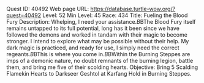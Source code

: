 Quest ID: 40492
Web page URL: https://database.turtle-wow.org/?quest=40492
Level: 52
Min Level: 45
Race: 434
Title: Fueling the Blood Fury
Description: Whelping, I need your assistance.$B$BThe Blood Fury itself remains untapped to its full potential, long has it been since we have followed the demons and worked in tandam with their magic to become stronger. I intend to explore what may be possible without their help. My dark magic is practiced, and ready for use, I simply need the correct regeants.$B$BThis is where you come in.$B$BWithin the Burning Steppes are imps of a demonic nature, no doubt remnants of the burning legion, battle them, and bring me five of their scolding hearts.
Objective: Bring 5 Scalding Flamekin Hearts to Darkseer Geshtol at Karfang Hold in Burning Steppes.
